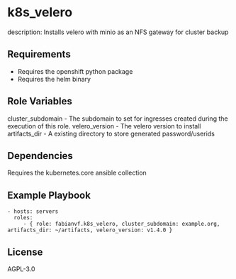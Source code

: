k8s_velero
=========

description: Installs velero with minio as an NFS gateway for cluster backup

Requirements
------------

- Requires the openshift python package
- Requires the helm binary

Role Variables
--------------

cluster_subdomain - The subdomain to set for ingresses created during the execution of this role.
velero_version - The velero version to install
artifacts_dir - A existing directory to store generated password/userids

Dependencies
------------

Requires the kubernetes.core ansible collection

Example Playbook
----------------

    - hosts: servers
      roles:
         - { role: fabianvf.k8s_velero, cluster_subdomain: example.org, artifacts_dir: ~/artifacts, velero_version: v1.4.0 }

License
-------

AGPL-3.0
